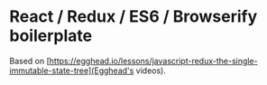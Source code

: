 # React / Redux / ES6 / Browserify boilerplate

Based on [https://egghead.io/lessons/javascript-redux-the-single-immutable-state-tree](Egghead's videos).
